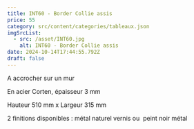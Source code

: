 ```yaml
---
title: INT60 - Border Collie assis
price: 55
category: src/content/categories/tableaux.json
imgSrcList:
  - src: /asset/INT60.jpg
    alt: INT60 - Border Collie assis
date: 2024-10-14T17:44:55.792Z
draft: false
---
```


A accrocher sur un mur 

En acier Corten, épaisseur 3 mm

Hauteur 510 mm x Largeur 315 mm

2 finitions disponibles : métal naturel vernis ou  peint noir métal
